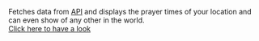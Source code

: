 Fetches data from [API](https://aladhan.com/prayer-times-api) and displays the prayer times of your location and can even show of any other in the world.<br>
[Click here to have a look](https://paaband.netlify.app/)
